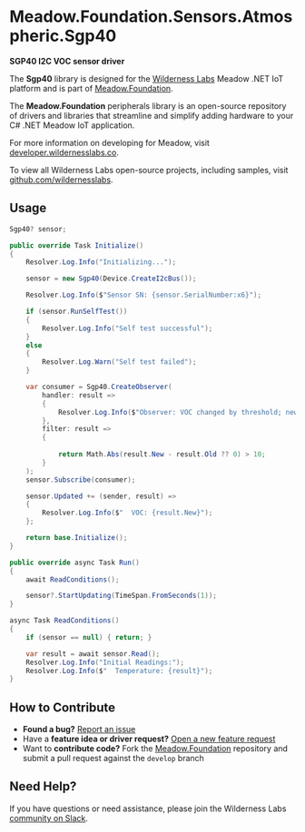 # Meadow.Foundation.Sensors.Atmospheric.Sgp40

**SGP40 I2C VOC sensor driver**

The **Sgp40** library is designed for the [Wilderness Labs](www.wildernesslabs.co) Meadow .NET IoT platform and is part of [Meadow.Foundation](https://developer.wildernesslabs.co/Meadow/Meadow.Foundation/).

The **Meadow.Foundation** peripherals library is an open-source repository of drivers and libraries that streamline and simplify adding hardware to your C# .NET Meadow IoT application.

For more information on developing for Meadow, visit [developer.wildernesslabs.co](http://developer.wildernesslabs.co/).

To view all Wilderness Labs open-source projects, including samples, visit [github.com/wildernesslabs](https://github.com/wildernesslabs/).

## Usage

```csharp
Sgp40? sensor;

public override Task Initialize()
{
    Resolver.Log.Info("Initializing...");

    sensor = new Sgp40(Device.CreateI2cBus());

    Resolver.Log.Info($"Sensor SN: {sensor.SerialNumber:x6}");

    if (sensor.RunSelfTest())
    {
        Resolver.Log.Info("Self test successful");
    }
    else
    {
        Resolver.Log.Warn("Self test failed");
    }

    var consumer = Sgp40.CreateObserver(
        handler: result =>
        {
            Resolver.Log.Info($"Observer: VOC changed by threshold; new index: {result.New}");
        },
        filter: result =>
        {
         
            return Math.Abs(result.New - result.Old ?? 0) > 10;
        }
    );
    sensor.Subscribe(consumer);

    sensor.Updated += (sender, result) =>
    {
        Resolver.Log.Info($"  VOC: {result.New}");
    };

    return base.Initialize();
}

public override async Task Run()
{
    await ReadConditions();

    sensor?.StartUpdating(TimeSpan.FromSeconds(1));
}

async Task ReadConditions()
{
    if (sensor == null) { return; }

    var result = await sensor.Read();
    Resolver.Log.Info("Initial Readings:");
    Resolver.Log.Info($"  Temperature: {result}");
}

```
## How to Contribute

- **Found a bug?** [Report an issue](https://github.com/WildernessLabs/Meadow_Issues/issues)
- Have a **feature idea or driver request?** [Open a new feature request](https://github.com/WildernessLabs/Meadow_Issues/issues)
- Want to **contribute code?** Fork the [Meadow.Foundation](https://github.com/WildernessLabs/Meadow.Foundation) repository and submit a pull request against the `develop` branch


## Need Help?

If you have questions or need assistance, please join the Wilderness Labs [community on Slack](http://slackinvite.wildernesslabs.co/).
